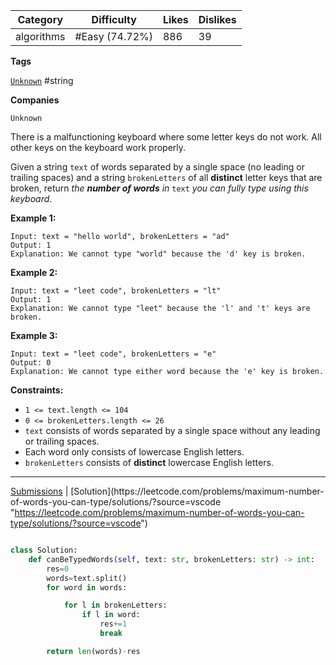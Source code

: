 
| Category   | Difficulty     | Likes | Dislikes |
| ---------- | -------------- | ----- | -------- |
| algorithms | #Easy (74.72%) | 886   | 39       |

**Tags**

[`Unknown`](https://leetcode.com/tag/Unknown?source=vscode "https://leetcode.com/tag/Unknown?source=vscode") #string

**Companies**

`Unknown`

There is a malfunctioning keyboard where some letter keys do not work. All other keys on the keyboard work properly.

Given a string `text` of words separated by a single space (no leading or trailing spaces) and a string `brokenLetters` of all **distinct** letter keys that are broken, return _the **number of words** in_ `text` _you can fully type using this keyboard_.

**Example 1:**

```
Input: text = "hello world", brokenLetters = "ad"
Output: 1
Explanation: We cannot type "world" because the 'd' key is broken.
```

**Example 2:**

```
Input: text = "leet code", brokenLetters = "lt"
Output: 1
Explanation: We cannot type "leet" because the 'l' and 't' keys are broken.
```

**Example 3:**

```
Input: text = "leet code", brokenLetters = "e"
Output: 0
Explanation: We cannot type either word because the 'e' key is broken.
```

**Constraints:**

- `1 <= text.length <= 104`
- `0 <= brokenLetters.length <= 26`
- `text` consists of words separated by a single space without any leading or trailing spaces.
- Each word only consists of lowercase English letters.
- `brokenLetters` consists of **distinct** lowercase English letters.

---

[Submissions](https://leetcode.com/problems/maximum-number-of-words-you-can-type/submissions/?source=vscode "https://leetcode.com/problems/maximum-number-of-words-you-can-type/submissions/?source=vscode") | [Solution](https://leetcode.com/problems/maximum-number-of-words-you-can-type/solutions/?source=vscode "https://leetcode.com/problems/maximum-number-of-words-you-can-type/solutions/?source=vscode")

```python

class Solution:
    def canBeTypedWords(self, text: str, brokenLetters: str) -> int:
        res=0
        words=text.split()
        for word in words:

            for l in brokenLetters:
                if l in word:
                    res+=1
                    break

        return len(words)-res

```